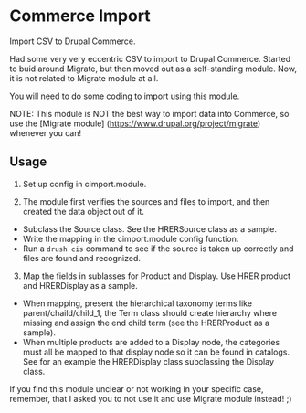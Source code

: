 # Commerce Import

Import CSV to Drupal Commerce.

Had some very very eccentric CSV to import to Drupal Commerce. Started to buid around Migrate, but then moved out as a self-standing module. Now, it is not related to Migrate module at all.

You will need to do some coding to import using this module.

NOTE: This module is NOT the best way to import data into Commerce, so use the [Migrate module] (https://www.drupal.org/project/migrate) whenever you can!

## Usage

1. Set up config in cimport.module.

2. The module first verifies the sources and files to import, and then created the data object out of it.
  * Subclass the Source class. See the HRERSource class as a sample.
  * Write the mapping in the cimport.module config function.
  * Run a `drush cis` command to see if the source is taken up correctly and files are found and recognized.

3. Map the fields in sublasses for Product and Display. Use HRER product and HRERDisplay as a sample.
  * When mapping, present the hierarchical taxonomy terms like parent/chaild/child_1, the Term class should create hierarchy where missing and assign the end child term (see the HRERProduct as a sample).
  * When multiple products are added to a Display node, the categories must all be mapped to that display node so it can be found in catalogs. See for an example the HRERDisplay class subclassing the Display class.

If you find this module unclear or not working in your specific case, remember, that I asked you to not use it and use Migrate module instead! ;)

